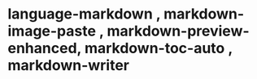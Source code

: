 # language-markdown , markdown-image-paste , markdown-preview-enhanced, markdown-toc-auto , markdown-writer
